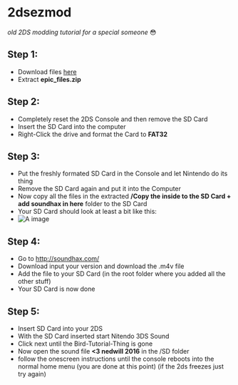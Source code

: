 # 2dsezmod
*old 2DS modding tutorial for a special someone* 😳

## Step 1:

- Download files [here](https://github.com/redrededredred/2dsezmod/releases/download/final/epic_files.zip)
- Extract **epic_files.zip**
 

## Step 2:

- Completely reset the 2DS Console and then remove the SD Card
- Insert the SD Card into the computer
- Right-Click the drive and format the Card to **FAT32**

## Step 3:

- Put the freshly formated SD Card in the Console and let Nintendo do its thing
- Remove the SD Card again and put it into the Computer
- Now copy all the files in the extracted **/Copy the inside to the SD Card + add soundhax in here** folder to the SD Card
- Your SD Card should look at least a bit like this:
- ![A image](https://3ds.hacks.guide/images/screenshots/finalizing-root-layout.png)

## Step 4:

- Go to http://soundhax.com/
- Download input your version and download the .m4v file
- Add the file to your SD Card (in the root folder where you added all the other stuff)
- Your SD Card is now done

## Step 5:

- Insert SD Card into your 2DS 
- With the SD Card inserted start Nitendo 3DS Sound
- Click next until the Bird-Tutorial-Thing is gone
- Now open the sound file **<3 nedwill 2016** in the /SD folder
- follow the onescreen instructions until the console reboots into the normal home menu (you are done at this point) (if the 2ds freezes just try again)


